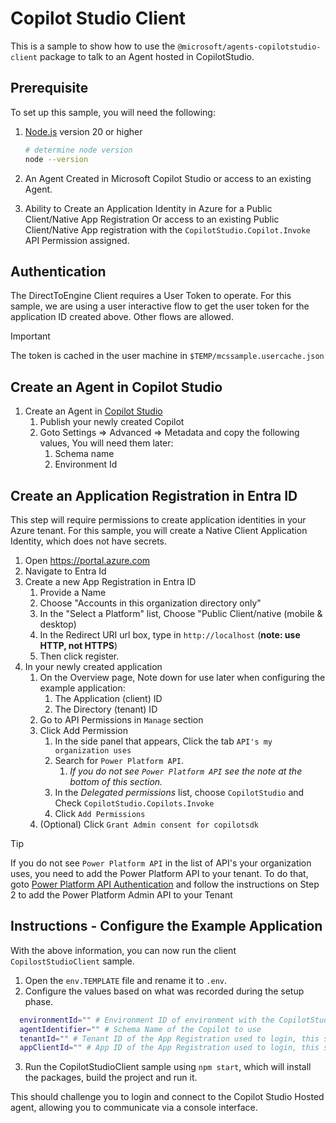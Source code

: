 # Copilot Studio Client

This is a sample to show how to use the `@microsoft/agents-copilotstudio-client` package to talk to an Agent hosted in CopilotStudio.


## Prerequisite

To set up this sample, you will need the following:

1. [Node.js](https://nodejs.org) version 20 or higher

    ```bash
    # determine node version
    node --version
    ```
2. An Agent Created in Microsoft Copilot Studio or access to an existing Agent.
3. Ability to Create an Application Identity in Azure for a Public Client/Native App Registration Or access to an existing Public Client/Native App registration with the `CopilotStudio.Copilot.Invoke` API Permission assigned. 

## Authentication

The DirectToEngine Client requires a User Token to operate. For this sample, we are using a user interactive flow to get the user token for the application ID created above. Other flows are allowed.

> [!Important]
> The token is cached in the user machine in `$TEMP/mcssample.usercache.json`

## Create an Agent in Copilot Studio

1. Create an Agent in [Copilot Studio](https://copilotstudio.microsoft.com)
    1. Publish your newly created Copilot
    2. Goto Settings => Advanced => Metadata and copy the following values, You will need them later:
        1. Schema name
        2. Environment Id

## Create an Application Registration in Entra ID

This step will require permissions to create application identities in your Azure tenant. For this sample, you will create a Native Client Application Identity, which does not have secrets.

1. Open https://portal.azure.com 
2. Navigate to Entra Id
3. Create a new App Registration in Entra ID 
    1. Provide a Name
    2. Choose "Accounts in this organization directory only"
    3. In the "Select a Platform" list, Choose "Public Client/native (mobile & desktop) 
    4. In the Redirect URI url box, type in `http://localhost` (**note: use HTTP, not HTTPS**)
    5. Then click register.
4. In your newly created application
    1. On the Overview page, Note down for use later when configuring the example application:
        1. The Application (client) ID
        2. The Directory (tenant) ID
    2. Go to API Permissions in `Manage` section
    3. Click Add Permission
        1. In the side panel that appears, Click the tab `API's my organization uses`
        2. Search for `Power Platform API`.
            1. *If you do not see `Power Platform API` see the note at the bottom of this section.*
        3. In the *Delegated permissions* list, choose `CopilotStudio` and Check `CopilotStudio.Copilots.Invoke`
        4. Click `Add Permissions`
    4. (Optional) Click `Grant Admin consent for copilotsdk`

> [!TIP]
> If you do not see `Power Platform API` in the list of API's your organization uses, you need to add the Power Platform API to your tenant. To do that, goto [Power Platform API Authentication](https://learn.microsoft.com/power-platform/admin/programmability-authentication-v2#step-2-configure-api-permissions) and follow the instructions on Step 2 to add the Power Platform Admin API to your Tenant

## Instructions - Configure the Example Application

With the above information, you can now run the client `CopilostStudioClient` sample.

1. Open the `env.TEMPLATE` file and rename it to `.env`.
2. Configure the values based on what was recorded during the setup phase.

```bash
  environmentId="" # Environment ID of environment with the CopilotStudio App.
  agentIdentifier="" # Schema Name of the Copilot to use
  tenantId="" # Tenant ID of the App Registration used to login, this should be in the same tenant as the Copilot.
  appClientId="" # App ID of the App Registration used to login, this should be in the same tenant as the CopilotStudio environment.
```

3. Run the CopilotStudioClient sample using `npm start`, which will install the packages, build the project and run it.

This should challenge you to login and connect to the Copilot Studio Hosted agent, allowing you to communicate via a console interface.



